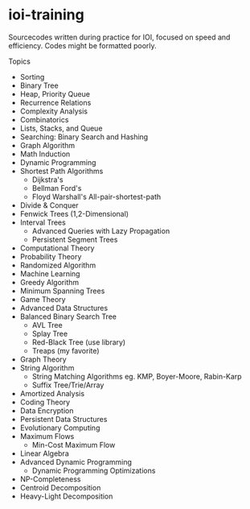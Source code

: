 # ioi-training
Sourcecodes written during practice for IOI, focused on speed and efficiency. Codes might be formatted poorly.

Topics
- Sorting
- Binary Tree
- Heap, Priority Queue
- Recurrence Relations
- Complexity Analysis
- Combinatorics
- Lists, Stacks, and Queue
- Searching: Binary Search and Hashing
- Graph Algorithm
- Math Induction
- Dynamic Programming
- Shortest Path Algorithms
   - Dijkstra's
   - Bellman Ford's
   - Floyd Warshall's All-pair-shortest-path
- Divide & Conquer
- Fenwick Trees (1,2-Dimensional)
- Interval Trees
   - Advanced Queries with Lazy Propagation
   - Persistent Segment Trees
- Computational Theory
- Probability Theory
- Randomized Algorithm
- Machine Learning
- Greedy Algorithm
- Minimum Spanning Trees
- Game Theory
- Advanced Data Structures
- Balanced Binary Search Tree
   - AVL Tree
   - Splay Tree
   - Red-Black Tree (use library)
   - Treaps (my favorite)
- Graph Theory
- String Algorithm
   - String Matching Algorithms eg. KMP, Boyer-Moore, Rabin-Karp
   - Suffix Tree/Trie/Array
- Amortized Analysis
- Coding Theory
- Data Encryption
- Persistent Data Structures
- Evolutionary Computing
- Maximum Flows
   - Min-Cost Maximum Flow
- Linear Algebra
- Advanced Dynamic Programming
   - Dynamic Programming Optimizations
- NP-Completeness
- Centroid Decomposition
- Heavy-Light Decomposition
